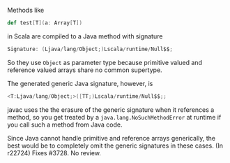 Methods like
```scala
def test[T](a: Array[T])
```

in Scala are compiled to a Java method with signature

```scala
Signature: (Ljava/lang/Object;)Lscala/runtime/Null$$;
```

So they use `Object` as parameter type because primitive valued and reference valued arrays share no common supertype.

The generated generic Java signature, however, is
```scala
<T:Ljava/lang/Object;>([TT;)Lscala/runtime/Null$$;;
```

javac uses the the erasure of the generic signature when it references a method, so you get treated by a `java.lang.NoSuchMethodError` at runtime if you call such a method from Java code.

Since Java cannot handle primitive and reference arrays generically, the best would be to completely omit the generic signatures in these cases.
(In r22724) Fixes #3728. No review.
